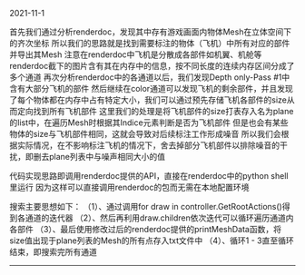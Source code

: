 2021-11-1

首先我们通过分析renderdoc，发现其中存有游戏画面内物体Mesh在立体空间下的齐次坐标
所以我们的思路就是找到需要标注的物体（飞机）中所有对应的部件并导出其Mesh
注意在renderdoc中飞机是分散成各部件如机翼、机舱等
renderdoc截下的图片含有其在内存中的信息，按不同长度的连续内存区间分成了多个通道
再次分析renderdoc中的各通道以后，我们发现Depth only-Pass #1中含有大部分飞机的部件
然后继续在color通道可以发现飞机的剩余部件，并且发现了每个物体都在内存中占有特定大小，我们可以通过预先存储飞机各部件的size从而定向找到所有飞机部件
这里我们的处理是将飞机部件的size打表存入名为plane的list中，在遍历Mesh时根据其Indice元素判断是否为飞机部件
但是也会有某些物体的size与飞机部件相同，这就会导致对后续标注工作形成噪音
所以我们会根据实际情况，在不影响标注飞机的情况下，舍去掉部分飞机部件以排除噪音的干扰，即删去plane列表中与噪声相同大小的值

代码实现思路即调用renderdoc提供的API，直接在renderdoc中的python shell里运行
因为这样可以直接调用renderdoc的包而无需在本地配置环境

搜索主要思想如下：
（1）、通过调用for draw in controller.GetRootActions()得到各通道的迭代器
（2）、然后再利用draw.children依次迭代可以循环遍历通道内各部件
（3）、最后使用修改过后的renderdoc提供的printMeshData函数，将size值出现于plane列表的Mesh的所有点存入txt文件中
（4）、循环1 - 3直至循环结束，即搜索完所有通道

------------------------------------------------------------------------------------------------------------------------------

